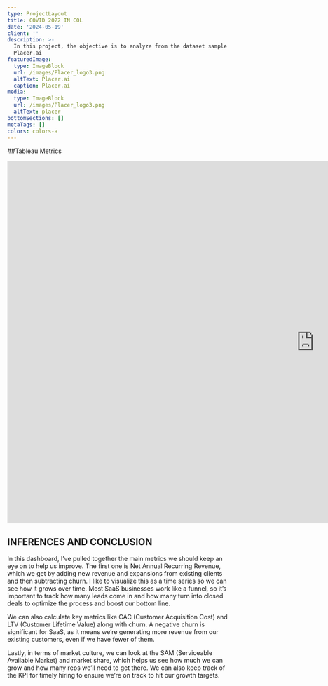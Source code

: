 ```yaml
---
type: ProjectLayout
title: COVID 2022 IN COL
date: '2024-05-19'
client: ''
description: >-
  In this project, the objective is to analyze from the dataset sample of
  Placer.ai
featuredImage:
  type: ImageBlock
  url: /images/Placer_logo3.png
  altText: Placer.ai
  caption: Placer.ai
media:
  type: ImageBlock
  url: /images/Placer_logo3.png
  altText: placer
bottomSections: []
metaTags: []
colors: colors-a
---
```

\##Tableau Metrics

<iframe src="https://public.tableau.com/views/GrowthDashboard_17273587476900/NetNewARR?:embed=y&:display_count=y&:showVizHome=no" width="1400" height="827" frameborder="0" allowfullscreen></iframe>

## INFERENCES AND CONCLUSION

In this dashboard, I’ve pulled together the main metrics we should keep an eye on to help us improve. The first one is Net Annual Recurring Revenue, which we get by adding new revenue and expansions from existing clients and then subtracting churn. I like to visualize this as a time series so we can see how it grows over time. Most SaaS businesses work like a funnel, so it’s important to track how many leads come in and how many turn into closed deals to optimize the process and boost our bottom line.

We can also calculate key metrics like CAC (Customer Acquisition Cost) and LTV (Customer Lifetime Value) along with churn. A negative churn is significant for SaaS, as it means we’re generating more revenue from our existing customers, even if we have fewer of them.

Lastly, in terms of market culture, we can look at the SAM (Serviceable Available Market) and market share, which helps us see how much we can grow and how many reps we’ll need to get there. We can also keep track of the KPI for timely hiring to ensure we’re on track to hit our growth targets.



